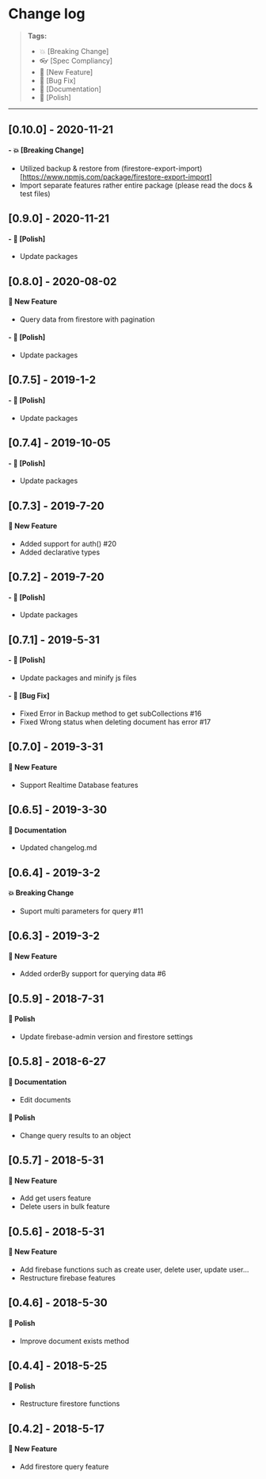 # Change log

> **Tags:**
>
> - :boom: [Breaking Change]
> - :eyeglasses: [Spec Compliancy]
> - :rocket: [New Feature]
> - :bug: [Bug Fix]
> - :memo: [Documentation]
> - :nail_care: [Polish]

---

## [0.10.0] - 2020-11-21

#### - :boom: [Breaking Change]

- Utilized backup & restore from (firestore-export-import)[https://www.npmjs.com/package/firestore-export-import]
- Import separate features rather entire package (please read the docs & test files)

## [0.9.0] - 2020-11-21

#### - :nail_care: [Polish]

- Update packages

## [0.8.0] - 2020-08-02

#### :rocket: New Feature

- Query data from firestore with pagination

#### - :nail_care: [Polish]

- Update packages

## [0.7.5] - 2019-1-2

#### - :nail_care: [Polish]

- Update packages

## [0.7.4] - 2019-10-05

#### - :nail_care: [Polish]

- Update packages

## [0.7.3] - 2019-7-20

#### :rocket: New Feature

- Added support for auth() #20
- Added declarative types

## [0.7.2] - 2019-7-20

#### - :nail_care: [Polish]

- Update packages

## [0.7.1] - 2019-5-31

#### - :nail_care: [Polish]

- Update packages and minify js files

#### - :bug: [Bug Fix]

- Fixed Error in Backup method to get subCollections #16
- Fixed Wrong status when deleting document has error #17

## [0.7.0] - 2019-3-31

#### :rocket: New Feature

- Support Realtime Database features

## [0.6.5] - 2019-3-30

#### :memo: Documentation

- Updated changelog.md

## [0.6.4] - 2019-3-2

#### :boom: Breaking Change

- Suport multi parameters for query #11

## [0.6.3] - 2019-3-2

#### :rocket: New Feature

- Added orderBy support for querying data #6

## [0.5.9] - 2018-7-31

#### :nail_care: Polish

- Update firebase-admin version and firestore settings

## [0.5.8] - 2018-6-27

#### :memo: Documentation

- Edit documents

#### :nail_care: Polish

- Change query results to an object

## [0.5.7] - 2018-5-31

#### :rocket: New Feature

- Add get users feature
- Delete users in bulk feature

## [0.5.6] - 2018-5-31

#### :rocket: New Feature

- Add firebase functions such as create user, delete user, update user...
- Restructure firebase features

## [0.4.6] - 2018-5-30

#### :nail_care: Polish

- Improve document exists method

## [0.4.4] - 2018-5-25

#### :nail_care: Polish

- Restructure firestore functions

## [0.4.2] - 2018-5-17

#### :rocket: New Feature

- Add firestore query feature
